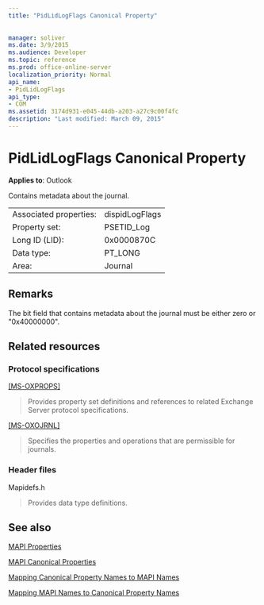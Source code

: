 ```yaml
---
title: "PidLidLogFlags Canonical Property"
 
 
manager: soliver
ms.date: 3/9/2015
ms.audience: Developer
ms.topic: reference
ms.prod: office-online-server
localization_priority: Normal
api_name:
- PidLidLogFlags
api_type:
- COM
ms.assetid: 3174d931-e045-44db-a203-a27c9c00f4fc
description: "Last modified: March 09, 2015"
---
```


# PidLidLogFlags Canonical Property

  
  
**Applies to**: Outlook 
  
Contains metadata about the journal.
  
|||
|:-----|:-----|
|Associated properties:  <br/> |dispidLogFlags  <br/> |
|Property set:  <br/> |PSETID_Log  <br/> |
|Long ID (LID):  <br/> |0x0000870C  <br/> |
|Data type:  <br/> |PT_LONG  <br/> |
|Area:  <br/> |Journal  <br/> |
   
## Remarks

The bit field that contains metadata about the journal must be either zero or "0x40000000".
  
## Related resources

### Protocol specifications

[[MS-OXPROPS]](http://msdn.microsoft.com/library/f6ab1613-aefe-447d-a49c-18217230b148%28Office.15%29.aspx)
  
> Provides property set definitions and references to related Exchange Server protocol specifications.
    
[[MS-OXOJRNL]](http://msdn.microsoft.com/library/2aa04fd2-0f36-4ce4-9178-c0fc70aa8d43%28Office.15%29.aspx)
  
> Specifies the properties and operations that are permissible for journals.
    
### Header files

Mapidefs.h
  
> Provides data type definitions.
    
## See also



[MAPI Properties](mapi-properties.md)
  
[MAPI Canonical Properties](mapi-canonical-properties.md)
  
[Mapping Canonical Property Names to MAPI Names](mapping-canonical-property-names-to-mapi-names.md)
  
[Mapping MAPI Names to Canonical Property Names](mapping-mapi-names-to-canonical-property-names.md)

